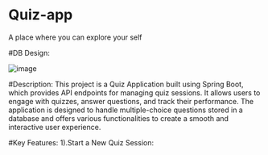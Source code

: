 # Quiz-app
A place where  you  can explore your self 

#DB Design:

![image](https://github.com/user-attachments/assets/08a5c2d2-7581-4364-b63f-a6adb98c234b)

#Description:
        This project is a Quiz Application built using Spring Boot, which provides API endpoints for managing quiz sessions. It allows users to engage with quizzes, answer questions, and track their performance. The application is designed to handle multiple-choice questions stored in a database and offers various functionalities to create a smooth and interactive user experience.

#Key Features:
1).Start a New Quiz Session:
        
